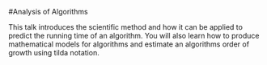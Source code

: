 #Analysis of Algorithms

This talk introduces the scientific method and how it can be applied to predict  the running time of an algorithm. You will also learn how to produce mathematical models  for algorithms and estimate an algorithms order of growth using tilda notation.